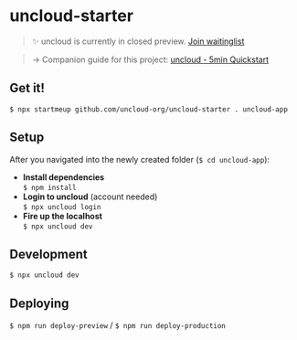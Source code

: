 # uncloud-starter
> ✨ uncloud is currently in closed preview. [Join waitinglist](https://getuncloud.com/waitinglist)

> → Companion guide for this project: [uncloud - 5min Quickstart](https://docs.getuncloud.com/docs/getting-started)

## Get it!
`$ npx startmeup github.com/uncloud-org/uncloud-starter . uncloud-app`

## Setup
After you navigated into the newly created folder (`$ cd uncloud-app`):  
- **Install dependencies**  
`$ npm install`  
- **Login to uncloud** (account needed)  
`$ npx uncloud login`
- **Fire up the localhost**  
`$ npx uncloud dev`

## Development
`$ npx uncloud dev`

## Deploying
`$ npm run deploy-preview` / `$ npm run deploy-production`